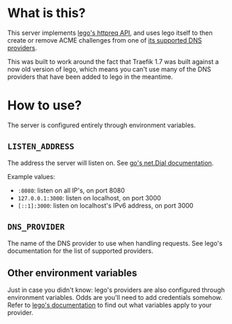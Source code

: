 # What is this?

This server implements [lego's httpreq
API](https://go-acme.github.io/lego/dns/httpreq/), and uses lego itself to then
create or remove ACME challenges from one of [its supported DNS
providers](https://go-acme.github.io/lego/dns/).

This was built to work around the fact that Traefik 1.7 was built against a now
old version of lego, which means you can't use many of the DNS providers that
have been added to lego in the meantime.

# How to use?

The server is configured entirely through environment variables.

## `LISTEN_ADDRESS`

The address the server will listen on. See [go's net.Dial documentation](https://golang.org/pkg/net/#Dial).

Example values:

- `:8080`: listen on all IP's, on port 8080
- `127.0.0.1:3000`: listen on localhost, on port 3000
- `[::1]:3000`: listen on localhost's IPv6 address, on port 3000

## `DNS_PROVIDER`

The name of the DNS provider to use when handling requests. See lego's documentation for the list of supported providers.

## Other environment variables

Just in case you didn't know: lego's providers are also configured through
environment variables. Odds are you'll need to add credentials somehow. Refer
to [lego's documentation](https://go-acme.github.io/lego/dns/) to find out what
variables apply to your provider.
